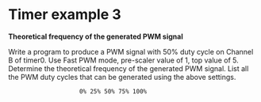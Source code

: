 # Timer example 3
**Theoretical frequency of the generated PWM signal**

Write a program to produce a PWM signal with 50% duty cycle on Channel B
of timer0. Use Fast PWM mode, pre-scaler value of 1, top value of 5.
Determine the theoretical frequency of the generated PWM signal.
List all the PWM duty cycles that can be generated using the above settings.
            
            
                        0% 25% 50% 75% 100%
